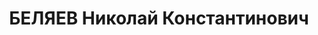 ---
title: БЕЛЯЕВ Николай Константинович
description: '(19.09.1899 - 10.11.1937)

  российский генетик. Ученик С.С.Четверикова. Родился в с.Протасово Костромской губернии
  в семье священника. В 1917 г. окончил гимназию и поступил в Петроградский технологический
  институт. Однако вскоре оставил его, поскольку с детства увлекался биологией, и
  в 1921 г. поступил на биологическое отделение Московского университета, который
  окончил в 1925 г. В том же году начал работать в лаборатории С.С.Четверикова, а
  с 1928 г. обратился к шелкопряду и посвятил ему всю свою жизнь. Он успел опубликовать
  19 больших работ (440 стр. текста) и оставил массу неопубликованных материалов,
  в том числе рукопись докторской диссертации. С детства увлекаясь бабочками, Н.К.Беляев
  еще студентом начал работать у С.С.Четверикова. Принимая участие в коллективном
  изучении природных популяций дрозофил, Н.К.Беляев работал с подмосковными D. phalerata
  и D.transversa (открыл и проанализировал две интересные мутации) и участвовал в
  популяционно-генетическом анализе D.melanogaster из Геленджика. В области феногенетики
  Н.К.Беляев иследовал зависимость окраски гусениц бабочек от внешних условий. Он
  также занимался кариосистематикой: определил хромосомные числа у 38 видов бабочек
  из 16 семейств и опубликовал 2 обширных статьи, которые цитируются до сих пор. Н.К.Беляев
  установил, что в эволюции бабочек главную роль играют не кариотипические изменения,
  а точковые мутации. В 1928 г. Н.К.Беляев начал работать в отделе генетики и селекции
  Среднеазиатского института шелководства. Он провел генетический анализ неполно-доминантного
  признака меланистической окраски бабочек шелкопряда, показав его полимерное наследование
  (1937 г.). В начале работы с шелкопрядом он посвятил много сил изучению инбридинга
  и связанной с этим инбредной депрессии. Занимался также "искусственным оживлением"
  грены, т.е. устранением состояния покоя (эмбриональной диапаузы) для получения нескольких
  генераций бабочек за лето. Разработанные им методы (1932 г.) до сих пор используются
  в промышленном шелководстве. Принимал участие в I Среднеазиатском совещании по племенному
  шелководству. Н.К.Беляев сыграл ведущую роль в переводе отечественного шелководства
  на промышленную гибридизацию. В 1932 г. перешел в Закавказский институт шелководства,
  возглавив Отдел генетики и селекции. Установил различия между прямыми и обратными
  комбинациями гибридов, выявил закономерности наследования гибридами формы коконов.
  Изучал корреляцию ряда признаков у шелкопряда и ее важную роль при искусственном
  или естественном отборе, сделав вывод о невозможности успешного отбора по всем хозяйственно
  важным признакам. Расстрелян в 1937 г.'
---
